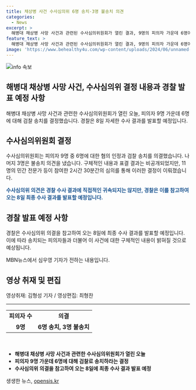 ```yaml
---
title: 채상병 사건 수사심의위 6명 송치·3명 불송치 의견
categories:
  - News
excerpt: >
  해병대 채상병 사망 사건과 관련된 수사심의위원회가 열린 결과, 9명의 피의자 가운데 6명이 검찰로 송치 결정을 받았습니다. 이에 대한 자세한 내용과 표결 결과는 아직 공개되지 않았지만, 이에 대한 최종 수사 결과는 오는 8일 발표될 예정입니다. 해당 사건은 계속해서 관심을 끌고 있으며, 심의위의 결정이 경찰의 수사에 어떤 영향을 미칠지 주목되고 있습니다.
feature_text: >
  해병대 채상병 사망 사건과 관련된 수사심의위원회가 열린 결과, 9명의 피의자 가운데 6명이 검찰로 송치 결정을 받았습니다. 이에 대한 자세한 내용과 표결 결과는 아직 공개되지 않았지만, 이에 대한 최종 수사 결과는 오는 8일 발표될 예정입니다. 해당 사건은 계속해서 관심을 끌고 있으며, 심의위의 결정이 경찰의 수사에 어떤 영향을 미칠지 주목되고 있습니다.
image: 'https://www.behealthy4u.com/wp-content/uploads/2024/06/unnamed-file.png'
---
```


<p><img src="https://www.behealthy4u.com/wp-content/uploads/2024/06/unnamed-file.png" alt="info 속보" /></p>

<h2>해병대 채상병 사망 사건, 수사심의위 결정 내용과 경찰 발표 예정 사항</h2>

<p data-ke-size="size16">해병대 채상병 사망 사건과 관련한 수사심의위원회가 열린 오늘, 피의자 9명 가운데 6명에 대해 검찰 송치를 결정했습니다. 경찰은 8일 자세한 수사 결과를 발표할 예정입니다.</p>

<h2 data-ke-size="size26">수사심의위원회 결정</h2>

<p data-ke-size="size16">수사심의위원회는 피의자 9명 중 6명에 대한 혐의 인정과 검찰 송치를 의결했습니다. 나머지 3명은 불송치 의견을 냈습니다. 구체적인 내용과 표결 결과는 비공개되었지만, 11명의 민간 전문가 등이 참여한 2시간 30분간의 심의를 통해 이러한 결정이 이뤄졌습니다.</p>

<p data-ke-size="size16"><b><span style="color: #1a5490;">수사심의위 의견은 경찰 수사 결과에 직접적인 귀속되지는 않지만, 경찰은 이를 참고하여 오는 8일 최종 수사 결과를 발표할 예정입니다.</span></b></p>

<h2 data-ke-size="size26">경찰 발표 예정 사항</h2>

<p data-ke-size="size16">경찰은 수사심의위 의결을 참고하여 오는 8일에 최종 수사 결과를 발표할 예정입니다. 이에 따라 송치되는 피의자들과 더불어 이 사건에 대한 구체적인 내용이 밝혀질 것으로 예상됩니다.</p>

<p data-ke-size="size16">MBN뉴스에서 심우영 기자가 전하는 내용입니다.</p>

<h2 data-ke-size="size26">영상 취재 및 편집</h2>

<p data-ke-size="size16">영상취재: 김형성 기자 / 영상편집: 최형찬</p>

<hr>

<table>
    <tbody>
        <tr>
            <td style="text-align: center; height: 17px;"><b>피의자 수</b></td>
            <td style="text-align: center; height: 17px;"><b>의결</b></td>
        </tr>
        <tr>
            <td style="text-align: center; height: 17px;"><b>9명</b></td>
            <td style="text-align: center; height: 17px;"><b>6명 송치, 3명 불송치</b></td>
        </tr>
    </tbody>
</table>

<p data-ke-size="size16">&nbsp;</p>

<ul>
    <li><b>해병대 채상병 사망 사건과 관련한 수사심의위원회가 열린 오늘</b></li>
    <li><b>피의자 9명 가운데 6명에 대해 검찰로 송치하라는 결정</b></li>
    <li><b>수사심의위 의결을 참고하여 오는 8일에 최종 수사 결과 발표 예정</b></li>
</ul>
생생한 뉴스, <a href="https://opensis.kr" rel="dofollow">opensis.kr</a>


